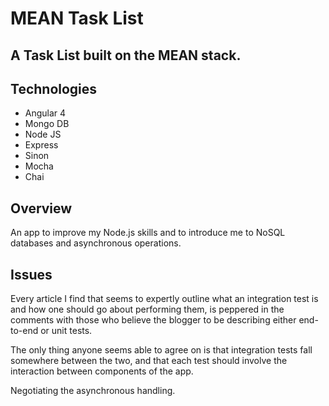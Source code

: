 # MEAN Task List

## A Task List built on the MEAN stack.

## Technologies

- Angular 4
- Mongo DB
- Node JS
- Express
- Sinon
- Mocha
- Chai

## Overview

  An app to improve my Node.js skills and to introduce me to NoSQL databases and asynchronous operations.

## Issues
  Every article I find that seems to expertly outline what an integration test is and how one should go about performing them, is peppered in the comments with those who believe the blogger to be describing either end-to-end or unit tests.

  The only thing anyone seems able to agree on is that integration tests fall somewhere between the two, and that each test should involve the interaction between components of the app.

  Negotiating the asynchronous handling.
